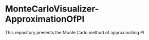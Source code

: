 # MonteCarloVisualizer-ApproximationOfPI

This repository presents the Monte Carlo method of approximating PI
